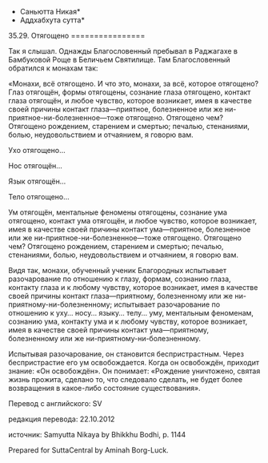 * Саньютта Никая*
* Аддхабхута сутта*

35\.29\. Отягощено
\=\=\=\=\=\=\=\=\=\=\=\=\=\=\=\=

Так я слышал\. Однажды Благословенный пребывал в Раджагахе в Бамбуковой Роще в Беличьем Святилище\. Там Благословенный обратился к монахам так:

«Монахи, всё отягощено\. И что это, монахи, за всё, которое отягощено? Глаз отягощён, формы отягощены, сознание глаза отягощено, контакт глаза отягощён, и любое чувство, которое возникает, имея в качестве своей причины контакт глаза—приятное, болезненное или же ни\-приятное\-ни\-болезненное—тоже отягощено\. Отягощено чем? Отягощено рождением, старением и смертью; печалью, стенаниями, болью, неудовольствием и отчаянием, я говорю вам\.

Ухо отягощено…

Нос отягощён…

Язык отягощён…

Тело отягощено…

Ум отягощён, ментальные феномены отягощены, сознание ума отягощено, контакт ума отягощён, и любое чувство, которое возникает, имея в качестве своей причины контакт ума—приятное, болезненное или же ни\-приятное\-ни\-болезненное—тоже отягощено\. Отягощено чем? Отягощено рождением, старением и смертью; печалью, стенаниями, болью, неудовольствием и отчаянием, я говорю вам\.

Видя так, монахи, обученный ученик Благородных испытывает разочарование по отношению к глазу, формам, сознанию глаза, контакту глаза и к любому чувству, которое возникает, имея в качестве своей причины контакт глаза—приятному, болезненному или же ни\-приятному\-ни\-болезненному; испытывает разочарование по отношению к уху… носу… языку… телу… уму, ментальным феноменам, сознанию ума, контакту ума и к любому чувству, которое возникает, имея в качестве своей причины контакт ума—приятному, болезненному или же ни\-приятному\-ни\-болезненному\.

Испытывая разочарование, он становится беспристрастным\. Через беспристрастие его ум освобождается\. Когда он освобождён, приходит знание: «Он освобождён»\. Он понимает: «Рождение уничтожено, святая жизнь прожита, сделано то, что следовало сделать, не будет более возвращения в какое\-либо состояние существования»\.

Перевод с английского: SV

редакция перевода: 22\.10\.2012

источник: Samyutta Nikaya by Bhikkhu Bodhi, p\. 1144

Prepared for SuttaCentral by Aminah Borg\-Luck\.